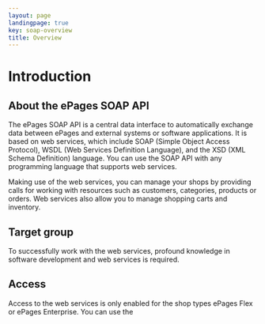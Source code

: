 ```yaml
---
layout: page
landingpage: true
key: soap-overview
title: Overview
---
```


# Introduction

## About the ePages SOAP API

The ePages SOAP API is a central data interface to automatically exchange data between ePages and external systems or software  applications. It is based on web services, which include SOAP (Simple Object Access Protocol), WSDL (Web Services Definition Language), and the XSD (XML Schema Definition) language. You can use the SOAP API with any programming language that supports web services.

Making use of the web services, you can manage your shops by providing calls for working with resources such as customers, categories, products or orders. Web services also allow you to manage shopping carts and inventory.

## Target group

To successfully work with the web services, profound knowledge in software development and web services is required.

## Access

Access to the web services is only enabled for the shop types ePages Flex or ePages Enterprise. You can use the
